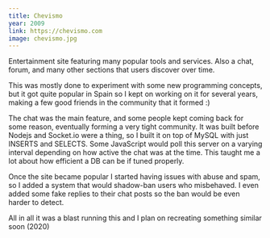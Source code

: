 ```yaml
---
title: Chevismo
year: 2009
link: https://chevismo.com
image: chevismo.jpg
---
```


Entertainment site featuring many popular tools and services. Also a chat, forum, and many other sections that users discover over time.

This was mostly done to experiment with some new programming concepts, but it got quite popular in Spain so I kept on working on it for several years, making a few good friends in the community that it formed :)

The chat was the main feature, and some people kept coming back for some reason, eventually forming a very tight community. It was built before Nodejs and Socket.io were a thing, so I built it on top of MySQL with just INSERTS and SELECTS. Some JavaScript would poll this server on a varying interval depending on how active the chat was at the time. This taught me a lot about how efficient a DB can be if tuned properly.

Once the site became popular I started having issues with abuse and spam, so I added a system that would shadow-ban users who misbehaved. I even added some fake replies to their chat posts so the ban would be even harder to detect.

All in all it was a blast running this and I plan on recreating something similar soon (2020)
